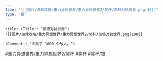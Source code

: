 ```yaml
---
Icon: "![[图片/游戏攻略/重力异想世界/重力异想世界2/奖杯/凯特对抗世界.png|30]]"
Type: "银"
---
```

```ad-common-silver-trophy
title: (Title:: "凯特对抗世界")
![[图片/游戏攻略/重力异想世界/重力异想世界2/奖杯/凯特对抗世界.png|100]]

(Comment:: "击败了 1000 个敌人。")
```

#重力异想世界/重力异想世界2/奖杯 #奖杯 #奖杯/银
